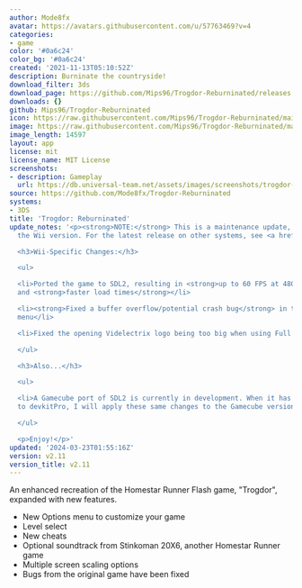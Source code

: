```yaml
---
author: Mode8fx
avatar: https://avatars.githubusercontent.com/u/57763469?v=4
categories:
- game
color: '#0a6c24'
color_bg: '#0a6c24'
created: '2021-11-13T05:10:52Z'
description: Burninate the countryside!
download_filter: 3ds
download_page: https://github.com/Mips96/Trogdor-Reburninated/releases
downloads: {}
github: Mips96/Trogdor-Reburninated
icon: https://raw.githubusercontent.com/Mips96/Trogdor-Reburninated/main/Trogdor-Reburninated/release-resources/logo_icon_android_48.png
image: https://raw.githubusercontent.com/Mips96/Trogdor-Reburninated/main/Trogdor-Reburninated/release-resources/background_psp.png
image_length: 14597
layout: app
license: mit
license_name: MIT License
screenshots:
- description: Gameplay
  url: https://db.universal-team.net/assets/images/screenshots/trogdor-reburninated/gameplay.png
source: https://github.com/Mode8fx/Trogdor-Reburninated
systems:
- 3DS
title: 'Trogdor: Reburninated'
update_notes: '<p><strong>NOTE:</strong> This is a maintenance update, exclusive to
  the Wii version. For the latest release on other systems, see <a href="https://github.com/Mode8fx/Trogdor-Reburninated/releases/tag/v2.1">v2.1</a>.</p>

  <h3>Wii-Specific Changes:</h3>

  <ul>

  <li>Ported the game to SDL2, resulting in <strong>up to 60 FPS at 480p</strong>
  and <strong>faster load times</strong></li>

  <li><strong>Fixed a buffer overflow/potential crash bug</strong> in the Options
  menu</li>

  <li>Fixed the opening Videlectrix logo being too big when using Full Game scaling</li>

  </ul>

  <h3>Also...</h3>

  <ul>

  <li>A Gamecube port of SDL2 is currently in development. When it has been added
  to devkitPro, I will apply these same changes to the Gamecube version.</li>

  </ul>

  <p>Enjoy!</p>'
updated: '2024-03-23T01:55:16Z'
version: v2.11
version_title: v2.11
---
```

An enhanced recreation of the Homestar Runner Flash game, "Trogdor", expanded with new features.
- New Options menu to customize your game
- Level select
- New cheats
- Optional soundtrack from Stinkoman 20X6, another Homestar Runner game
- Multiple screen scaling options
- Bugs from the original game have been fixed